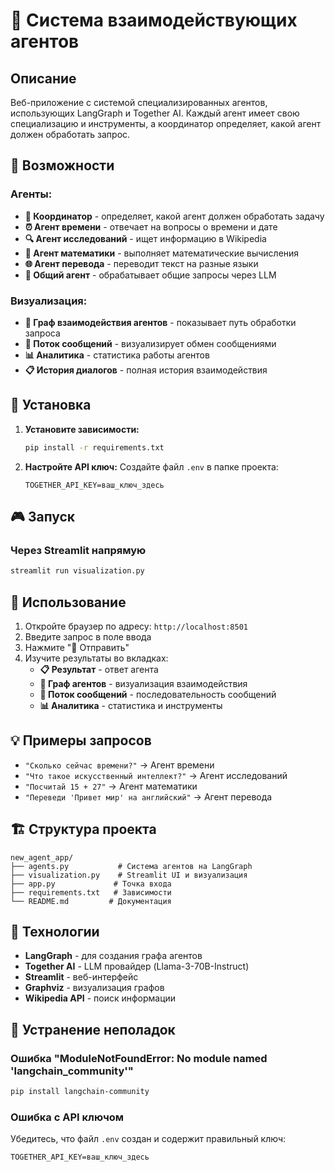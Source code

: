 # 🤖 Система взаимодействующих агентов

## Описание

Веб-приложение с системой специализированных агентов, использующих LangGraph и Together AI. Каждый агент имеет свою специализацию и инструменты, а координатор определяет, какой агент должен обработать запрос.

## 🎯 Возможности

### Агенты:
- **🎯 Координатор** - определяет, какой агент должен обработать задачу
- **⏰ Агент времени** - отвечает на вопросы о времени и дате
- **🔍 Агент исследований** - ищет информацию в Wikipedia
- **🧮 Агент математики** - выполняет математические вычисления
- **🌐 Агент перевода** - переводит текст на разные языки
- **🤖 Общий агент** - обрабатывает общие запросы через LLM

### Визуализация:
- **🔄 Граф взаимодействия агентов** - показывает путь обработки запроса
- **💬 Поток сообщений** - визуализирует обмен сообщениями
- **📊 Аналитика** - статистика работы агентов
- **📋 История диалогов** - полная история взаимодействия

## 🚀 Установка

1. **Установите зависимости:**
   ```bash
   pip install -r requirements.txt
   ```

2. **Настройте API ключ:**
   Создайте файл `.env` в папке проекта:
   ```
   TOGETHER_API_KEY=ваш_ключ_здесь
   ```

## 🎮 Запуск

### Через Streamlit напрямую
```bash
streamlit run visualization.py
```

## 📱 Использование

1. Откройте браузер по адресу: `http://localhost:8501`
2. Введите запрос в поле ввода
3. Нажмите "🚀 Отправить"
4. Изучите результаты во вкладках:
   - **📋 Результат** - ответ агента
   - **🔄 Граф агентов** - визуализация взаимодействия
   - **💬 Поток сообщений** - последовательность сообщений
   - **📊 Аналитика** - статистика и инструменты

## 💡 Примеры запросов

- `"Сколько сейчас времени?"` → Агент времени
- `"Что такое искусственный интеллект?"` → Агент исследований
- `"Посчитай 15 + 27"` → Агент математики
- `"Переведи 'Привет мир' на английский"` → Агент перевода

## 🏗️ Структура проекта

```
new_agent_app/
├── agents.py           # Система агентов на LangGraph
├── visualization.py    # Streamlit UI и визуализация
├── app.py             # Точка входа
├── requirements.txt   # Зависимости
└── README.md         # Документация
```

## 🔧 Технологии

- **LangGraph** - для создания графа агентов
- **Together AI** - LLM провайдер (Llama-3-70B-Instruct)
- **Streamlit** - веб-интерфейс
- **Graphviz** - визуализация графов
- **Wikipedia API** - поиск информации

## 🐛 Устранение неполадок

### Ошибка "ModuleNotFoundError: No module named 'langchain_community'"
```bash
pip install langchain-community
```

### Ошибка с API ключом
Убедитесь, что файл `.env` создан и содержит правильный ключ:
```
TOGETHER_API_KEY=ваш_ключ_здесь
```